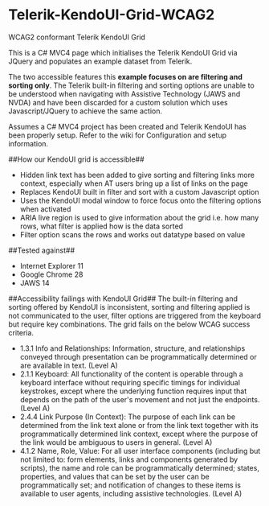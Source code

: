 Telerik-KendoUI-Grid-WCAG2
==========================

WCAG2 conformant Telerik KendoUI Grid

This is a C# MVC4 page which initialises the Telerik KendoUI Grid via JQuery and populates an example dataset from Telerik.

The two accessible features this <strong>example focuses on are filtering and sorting only</strong>. The Telerik built-in filtering and sorting options are unable to be understood when navigating with Assistive Technology (JAWS and NVDA) and have been discarded for a custom solution which uses Javascript/JQuery to achieve the same action.

Assumes a C# MVC4 project has been created and Telerik KendoUI has been properly setup. Refer to the wiki for Configuration and setup information.

##How our KendoUI grid is accessible##
- Hidden link text has been added to give sorting and filtering links more context, especially when AT users bring up a list of links on the page
- Replaces KendoUI built in filter and sort with a custom Javascript option
- Uses the KendoUI modal window to force focus onto the filtering options when activated
- ARIA live region is used to give information about the grid i.e. how many rows, what filter is applied how is the data sorted
- Filter option scans the rows and works out datatype based on value

##Tested against##
- Internet Explorer 11
- Google Chrome 28
- JAWS 14

##Accessibility failings with KendoUI Grid##
The built-in filtering and sorting offered by KendoUI is inconsistent, sorting and  filtering applied is not communicated to the user, filter options are triggered from the keyboard but require key combinations. The grid fails on the below WCAG success criteria.

- 1.3.1 Info and Relationships: Information, structure, and relationships conveyed through presentation can be programmatically determined or are available in text. (Level A)
- 2.1.1 Keyboard: All functionality of the content is operable through a keyboard interface without requiring specific timings for individual keystrokes, except where the underlying function requires input that depends on the path of the user's movement and not just the endpoints. (Level A)
- 2.4.4 Link Purpose (In Context): The purpose of each link can be determined from the link text alone or from the link text together with its programmatically determined link context, except where the purpose of the link would be ambiguous to users in general. (Level A)
- 4.1.2 Name, Role, Value: For all user interface components (including but not limited to: form elements, links and components generated by scripts), the name and role can be programmatically determined; states, properties, and values that can be set by the user can be programmatically set; and notification of changes to these items is available to user agents, including assistive technologies. (Level A)
